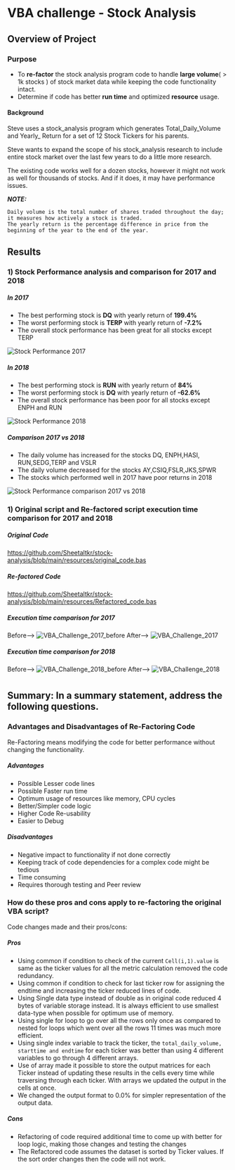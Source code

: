 # VBA challenge - Stock Analysis
## Overview of Project
### Purpose
- To **re-factor** the stock analysis program code to handle **large volume**( > 1k stocks ) of stock market data  while keeping the code functionality intact. 
- Determine if code has better **run time** and optimized **resource** usage. 


#### Background

Steve uses a stock_analysis program which generates Total\_Daily\_Volume and Yearly\_ Return for a set of 12 Stock Tickers for his parents.

Steve wants to expand the scope of his stock_analysis research to include entire stock market over the last few years to do a little more research.  

The existing code works well for a dozen stocks, however it might not work as well for thousands of stocks. And if it does, it may have performance issues.


***NOTE:***
 
	Daily volume is the total number of shares traded throughout the day; it measures how actively a stock is traded.  
	The yearly return is the percentage difference in price from the beginning of the year to the end of the year.

## Results


### 1) Stock Performance analysis and comparison for 2017 and 2018

##### In 2017
- The best performing stock is **DQ** with yearly return of **199.4%**
- The worst performing stock is **TERP** with yearly return of **-7.2%**
- The overall stock performance has been great for all stocks except TERP

![Stock Performance 2017](https://github.com/Sheetaltkr/stock-analysis/blob/main/resources/VBA_Challenge_output_2017.png)

##### In 2018 
- The best performing stock is **RUN** with yearly return of **84%**
- The worst performing stock is **DQ** with yearly return of **-62.6%**
- The overall stock performance has been poor for all stocks except ENPH and RUN 

![Stock Performance 2018](https://github.com/Sheetaltkr/stock-analysis/blob/main/resources/VBA_Challenge_output_2018.png)

##### Comparison 2017 vs 2018

- The daily volume has increased for the stocks DQ, ENPH,HASI, RUN,SEDG,TERP and VSLR
- The daily volume decreased for the stocks AY,CSIQ,FSLR,JKS,SPWR
- The stocks which performed well in 2017 have poor returns in 2018

![Stock Performance comparison 2017 vs 2018](https://github.com/Sheetaltkr/stock-analysis/blob/main/resources/VBA_Challenge_Comparison_2018_vs_2017.png)

### 1) Original script and Re-factored script execution time comparison for 2017 and 2018
##### Original Code
https://github.com/Sheetaltkr/stock-analysis/blob/main/resources/original_code.bas
##### Re-factored Code
https://github.com/Sheetaltkr/stock-analysis/blob/main/resources/Refactored_code.bas

##### Execution time comparison for 2017
Before-->
![VBA_Challenge_2017_before](https://github.com/Sheetaltkr/stock-analysis/blob/main/resources/VBA_Challenge_2017_before.png)
After-->
![VBA_Challenge_2017](https://github.com/Sheetaltkr/stock-analysis/blob/main/resources/VBA_Challenge_2017.png)

##### Execution time comparison for 2018
Before-->
![VBA_Challenge_2018_before](https://github.com/Sheetaltkr/stock-analysis/blob/main/resources/VBA_Challenge_2018_before.png)
After-->
![VBA_Challenge_2018](https://github.com/Sheetaltkr/stock-analysis/blob/main/resources/VBA_Challenge_2018.png)

#

## Summary: In a summary statement, address the following questions.

### Advantages and Disadvantages of Re-Factoring Code


Re-Factoring means modifying the code for better performance without changing the functionality.
##### Advantages
- Possible Lesser code lines
- Possible Faster run time
- Optimum usage of resources like memory, CPU cycles
- Better/Simpler code logic
- Higher Code Re-usability
- Easier to Debug
##### Disadvantages
- Negative impact to functionality if not done correctly
- Keeping track of code dependencies for a complex code might be tedious
- Time consuming
- Requires thorough testing and Peer review


### How do these pros and cons apply to re-factoring the original VBA script?

Code changes made and their pros/cons:

##### Pros

- Using common if condition to check of the current `Cell(i,1).value` is same as the ticker values for all the metric calculation removed the code redundancy.
- Using common if condition to check for last ticker row for assigning the endtime and increasing the ticker reduced lines of code.
- Using Single data type instead of double as in original code reduced 4 bytes of variable storage instead. It is always efficient to use smallest data-type when possible for optimum use of memory.
- Using single for loop to go over all the rows only once as compared to nested for loops which went over all the rows 11 times was much more efficient.
- Using single index variable to track the ticker, the `total_daily_volume, starttime and endtime` for each ticker was better than using 4 different variables to go through 4 different arrays.
- Use of array made it possible to store the output matrices for each Ticker instead of updating these results  in the cells every time while traversing through each ticker. With arrays we updated the output in the cells at once.
- We changed the output format to 0.0% for simpler representation of the output data.

##### Cons

- Refactoring of code required additional time to come up with better for loop logic, making those changes and testing the changes
- The Refactored code assumes the dataset is sorted by Ticker values. If the sort order changes then the code will not work.

